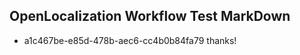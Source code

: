 ## OpenLocalization Workflow Test MarkDown
* a1c467be-e85d-478b-aec6-cc4b0b84fa79 thanks!

<!--HONumber=Jul16_HO3-->


